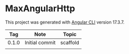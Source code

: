 # MaxAngularHttp

This project was generated with [Angular CLI](https://github.com/angular/angular-cli) version 17.3.7.

| Tag   | Note           | Topic    |
| ----- | -------------- | -------- |
| 0.1.0 | Initial commit | scaffold |
|       |                |          |